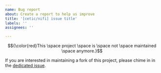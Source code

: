 ```yaml
---
name: Bug report
about: Create a report to help us improve
title: '[cetic/nifi] issue title'
labels: ''
assignees: ''

---
```


$${\color{red}This \space project \space is \space not \space maintained \space anymore.}$$

If you are interested in maintaining a fork of this project, please chime in in the [dedicated issue](https://github.com/cetic/helm-nifi/issues/330).
